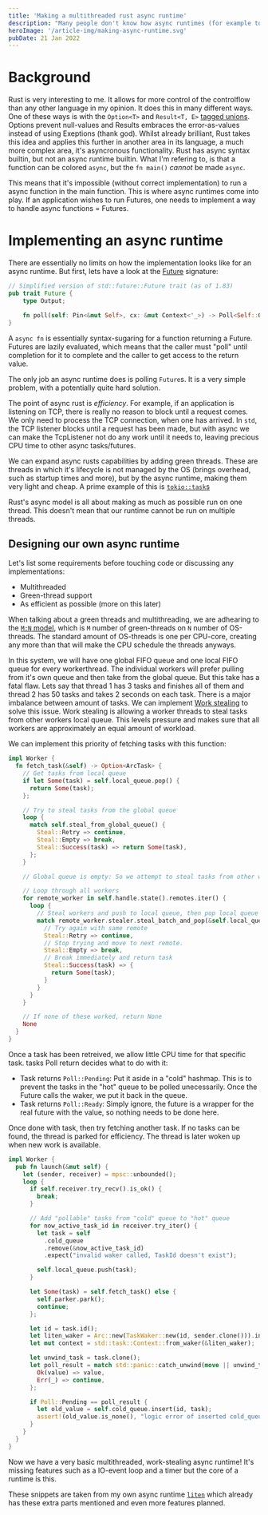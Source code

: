 ```yaml
---
title: 'Making a multithreaded rust async runtime'
description: "Many people don't know how async runtimes (for example tokio) works. The goal of this article is explaining how one works and making one efficient."
heroImage: '/article-img/making-async-runtime.svg'
pubDate: 21 Jan 2022
---
```


# Background
Rust is very interesting to me. It allows for more control of the controlflow than any other language in my opinion. It does this in many different ways.
One of these ways is with the `Option<T>` and `Result<T, E>` [tagged unions](https://en.wikipedia.org/wiki/Tagged_union). Options prevent null-values and Results embraces the error-as-values instead of using Exeptions (thank god).
Whilst already brilliant, Rust takes this idea and applies this further in another area in its language, a much more complex area, it's asyncronous functionality.
Rust has async syntax builtin, but not an async runtime builtin. What I'm refering to, is that a function can be colored `async`, but the `fn main()` _cannot_ be made `async`.

This means that it's impossible (without correct implementation) to run a async function in the main function. This is where async runtimes come into play. If an application wishes to run Futures, one needs to implement a way to handle async functions = Futures.


# Implementing an async runtime

There are essentially no limits on how the implementation looks like for an async runtime. But first, lets have a look at the [Future](https://doc.rust-lang.org/stable/std/future/trait.Future.html) signature:
```rust
// Simplified version of std::future::Future trait (as of 1.83)
pub trait Future {
    type Output;

    fn poll(self: Pin<&mut Self>, cx: &mut Context<'_>) -> Poll<Self::Output>;
}
```
A `async fn` is essentially syntax-sugaring for a function returning a Future.
Futures are lazily evaluated, which means that the caller must "poll" until completion for it to complete and the caller to get access to the return value.

The only job an async runtime does is polling `Future`s. It is a very simple problem, with a potentially quite hard solution.


The point of async rust is _efficiency_. For example, if an application is listening on TCP, there is really no reason to block until a request comes. We only need to process the TCP connection, when one has arrived.
In `std`, the TCP listener blocks until a request has been made, but with async we can make the TcpListener not do any work until it needs to, leaving precious CPU time to other async tasks/futures.

We can expand async rusts capabilities by adding green threads. These are threads in which it's lifecycle is not managed by the OS (brings overhead, such as startup times and more), but by the async runtime, making them very light and cheap. A prime example of this is [`tokio::task`s](https://docs.rs/tokio/latest/tokio/task/index.html)

Rust's async model is all about making as much as possible run on one thread. This doesn't mean that our runtime cannot be run on multiple threads.

## Designing our own async runtime
Let's list some requirements before touching code or discussing any implementations:
- Multithreaded
- Green-thread support
- As efficient as possible (more on this later)

When talking about a green threads and multithreading, we are adhearing to the [`M:N` model](https://en.wikipedia.org/wiki/Thread_(computing)#M:N_(hybrid_threading)), which is `M` number of green-threads on `N` number of OS-threads.
The standard amount of OS-threads is one per CPU-core, creating any more than that will make the CPU schedule the threads anyways.

In this system, we will have one global FIFO queue and one local FIFO queue for every workerthread.
The individual workers will prefer pulling from it's own queue and then take from the global queue.
But this take has a fatal flaw. Lets say that thread 1 has 3 tasks and finishes all of them and thread 2 has 50 tasks and takes 2 seconds on each task.
There is a major imbalance between amount of tasks. We can implement [Work stealing](https://en.wikipedia.org/wiki/Work_stealing) to solve this issue.
Work stealing is allowing a worker threads to steal tasks from other workers local queue.
This levels pressure and makes sure that all workers are approximately an equal amount of workload.

We can implement this priority of fetching tasks with this function:
```rust
impl Worker {
  fn fetch_task(&self) -> Option<ArcTask> {
    // Get tasks from local queue
    if let Some(task) = self.local_queue.pop() {
      return Some(task);
    };

    // Try to steal tasks from the global queue
    loop {
      match self.steal_from_global_queue() {
        Steal::Retry => continue,
        Steal::Empty => break,
        Steal::Success(task) => return Some(task),
      };
    }

    // Global queue is empty: So we attempt to steal tasks from other workers.

    // Loop through all workers
    for remote_worker in self.handle.state().remotes.iter() {
      loop {
        // Steal workers and push to local queue, then pop local queue
        match remote_worker.stealer.steal_batch_and_pop(&self.local_queue) {
          // Try again with same remote
          Steal::Retry => continue,
          // Stop trying and move to next remote.
          Steal::Empty => break,
          // Break immediately and return task
          Steal::Success(task) => {
            return Some(task);
          }
        }
      }
    }

    // If none of these worked, return None
    None
  }
}
```

Once a task has been retreived, we allow little CPU time for that specific task. tasks Poll return decides what to do with it:
- Task returns `Poll::Pending`: Put it aside in a "cold" hashmap. This is to prevent the tasks in the "hot" queue to be polled unecessarily. Once the Future calls the waker, we put it back in the queue.
- Task returns `Poll::Ready`: Simply ignore, the future is a wrapper for the real future with the value, so nothing needs to be done here.

Once done with task, then try fetching another task. If no tasks can be found, the thread is parked for efficiency. The thread is later woken up when new work is available.


```rust
impl Worker {
  pub fn launch(&mut self) {
    let (sender, receiver) = mpsc::unbounded();
    loop {
      if self.receiver.try_recv().is_ok() {
        break;
      }

      // Add "pollable" tasks from "cold" queue to "hot" queue
      for now_active_task_id in receiver.try_iter() {
        let task = self
          .cold_queue
          .remove(&now_active_task_id)
          .expect("invalid waker called, TaskId doesn't exist");

        self.local_queue.push(task);
      }

      let Some(task) = self.fetch_task() else {
        self.parker.park();
        continue;
      };

      let id = task.id();
      let liten_waker = Arc::new(TaskWaker::new(id, sender.clone())).into();
      let mut context = std::task::Context::from_waker(&liten_waker);

      let unwind_task = task.clone();
      let poll_result = match std::panic::catch_unwind(move || unwind_task.poll(&mut context)) {
        Ok(value) => value,
        Err(_) => continue,
      };

      if Poll::Pending == poll_result {
        let old_value = self.cold_queue.insert(id, task);
        assert!(old_value.is_none(), "logic error of inserted cold_queue task");
      }
    }
  }
}
```

Now we have a very basic multithreaded, work-stealing async runtime! It's missing features such as a IO-event loop and a timer but the core of a runtime is this.

These snippets are taken from my own async runtime [`liten`](https://github.com/liten-rs/liten) which already has these extra parts mentioned and even more features planned.
